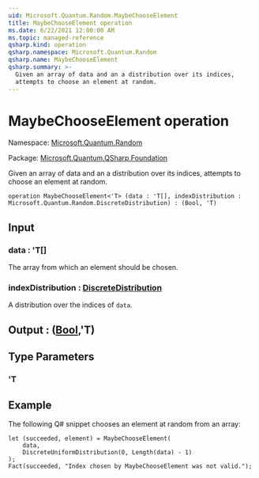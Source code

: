 ```yaml
---
uid: Microsoft.Quantum.Random.MaybeChooseElement
title: MaybeChooseElement operation
ms.date: 6/22/2021 12:00:00 AM
ms.topic: managed-reference
qsharp.kind: operation
qsharp.namespace: Microsoft.Quantum.Random
qsharp.name: MaybeChooseElement
qsharp.summary: >-
  Given an array of data and an a distribution over its indices,
  attempts to choose an element at random.
---
```


# MaybeChooseElement operation

Namespace: [Microsoft.Quantum.Random](xref:Microsoft.Quantum.Random)

Package: [Microsoft.Quantum.QSharp.Foundation](https://nuget.org/packages/Microsoft.Quantum.QSharp.Foundation)


Given an array of data and an a distribution over its indices,attempts to choose an element at random.

```qsharp
operation MaybeChooseElement<'T> (data : 'T[], indexDistribution : Microsoft.Quantum.Random.DiscreteDistribution) : (Bool, 'T)
```


## Input

### data : 'T[]

The array from which an element should be chosen.


### indexDistribution : [DiscreteDistribution](xref:Microsoft.Quantum.Random.DiscreteDistribution)

A distribution over the indices of `data`.



## Output : ([Bool](xref:microsoft.quantum.qsharp.valueliterals#bool-literals),'T)



## Type Parameters

### 'T



## Example

The following Q# snippet chooses an element at random from an array:```qsharplet (succeeded, element) = MaybeChooseElement(    data,    DiscreteUniformDistribution(0, Length(data) - 1));Fact(succeeded, "Index chosen by MaybeChooseElement was not valid.");```